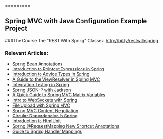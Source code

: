 =========

## Spring MVC with Java Configuration Example Project

###The Course
The "REST With Spring" Classes: http://bit.ly/restwithspring

### Relevant Articles: 
- [Spring Bean Annotations](http://www.baeldung.com/spring-bean-annotations)
- [Introduction to Pointcut Expressions in Spring](http://www.baeldung.com/spring-aop-pointcut-tutorial)
- [Introduction to Advice Types in Spring](http://www.baeldung.com/spring-aop-advice-tutorial)
- [A Guide to the ViewResolver in Spring MVC](http://www.baeldung.com/spring-mvc-view-resolver-tutorial)
- [Integration Testing in Spring](http://www.baeldung.com/integration-testing-in-spring)
- [Spring JSON-P with Jackson](http://www.baeldung.com/spring-jackson-jsonp)
- [A Quick Guide to Spring MVC Matrix Variables](http://www.baeldung.com/spring-mvc-matrix-variables)
- [Intro to WebSockets with Spring](http://www.baeldung.com/websockets-spring)
- [File Upload with Spring MVC](http://www.baeldung.com/spring-file-upload)
- [Spring MVC Content Negotiation](http://www.baeldung.com/spring-mvc-content-negotiation-json-xml)
- [Circular Dependencies in Spring](http://www.baeldung.com/circular-dependencies-in-spring)
- [Introduction to HtmlUnit](http://www.baeldung.com/htmlunit)
- [Spring @RequestMapping New Shortcut Annotations](http://www.baeldung.com/spring-new-requestmapping-shortcuts)
- [Guide to Spring Handler Mappings](http://www.baeldung.com/spring-handler-mappings)
